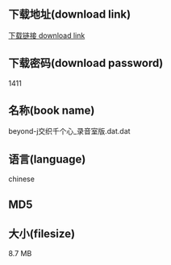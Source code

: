 ## 下载地址(download link)
[下载链接 download link](https://voluble-croquembouche-d321dc.netlify.app/?s=beyond-j%E4%BA%A4%E7%BB%87%E5%8D%83%E4%B8%AA%E5%BF%83_%E5%BD%95%E9%9F%B3%E5%AE%A4%E7%89%88.dat)

## 下载密码(download password)
1411

## 名称(book name)
beyond-j交织千个心_录音室版.dat.dat

## 语言(language)
chinese

## MD5


## 大小(filesize)
8.7 MB
